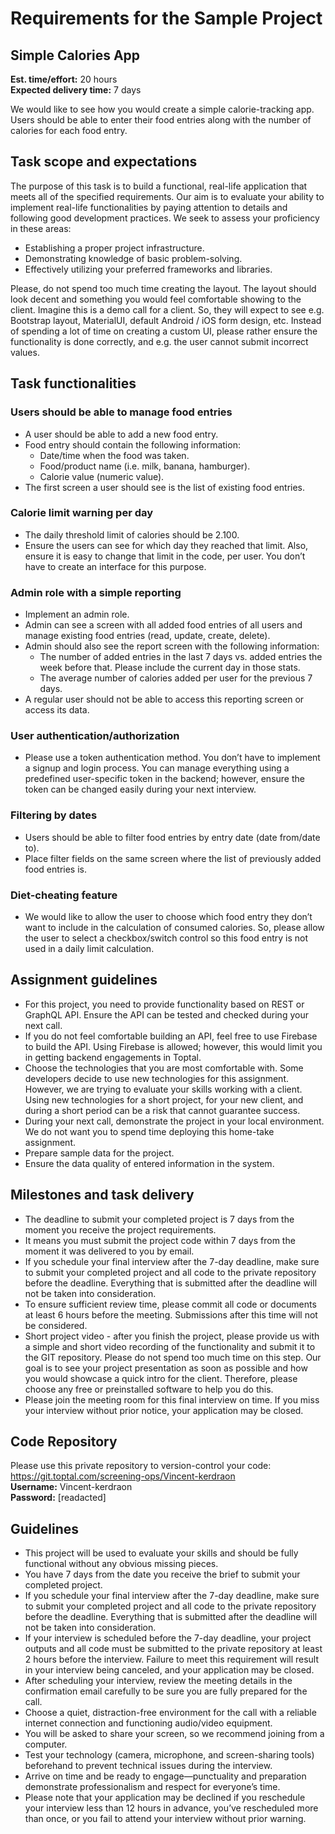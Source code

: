 # Requirements for the Sample Project

## Simple Calories App

**Est. time/effort:** 20 hours  
**Expected delivery time:** 7 days

We would like to see how you would create a simple calorie-tracking app. Users should be able to enter their food entries along with the number of calories for each food entry.

## Task scope and expectations

The purpose of this task is to build a functional, real-life application that meets all of the specified requirements. Our aim is to evaluate your ability to implement real-life functionalities by paying attention to details and following good development practices. We seek to assess your proficiency in these areas:
- Establishing a proper project infrastructure.
- Demonstrating knowledge of basic problem-solving.
- Effectively utilizing your preferred frameworks and libraries.

Please, do not spend too much time creating the layout. The layout should look decent and something you would feel comfortable showing to the client. Imagine this is a demo call for a client. So, they will expect to see e.g. Bootstrap layout, MaterialUI, default Android / iOS form design, etc. Instead of spending a lot of time on creating a custom UI, please rather ensure the functionality is done correctly, and e.g. the user cannot submit incorrect values.

## Task functionalities

### Users should be able to manage food entries

- A user should be able to add a new food entry.
- Food entry should contain the following information:
  - Date/time when the food was taken.
  - Food/product name (i.e. milk, banana, hamburger).
  - Calorie value (numeric value).
- The first screen a user should see is the list of existing food entries.

### Calorie limit warning per day

- The daily threshold limit of calories should be 2.100.
- Ensure the users can see for which day they reached that limit. Also, ensure it is easy to change that limit in the code, per user. You don’t have to create an interface for this purpose.

### Admin role with a simple reporting

- Implement an admin role.
- Admin can see a screen with all added food entries of all users and manage existing food entries (read, update, create, delete).
- Admin should also see the report screen with the following information:
  - The number of added entries in the last 7 days vs. added entries the week before that. Please include the current day in those stats.
  - The average number of calories added per user for the previous 7 days.
- A regular user should not be able to access this reporting screen or access its data.

### User authentication/authorization

- Please use a token authentication method. You don’t have to implement a signup and login process. You can manage everything using a predefined user-specific token in the backend; however, ensure the token can be changed easily during your next interview.

### Filtering by dates

- Users should be able to filter food entries by entry date (date from/date to).
- Place filter fields on the same screen where the list of previously added food entries is.

### Diet-cheating feature

- We would like to allow the user to choose which food entry they don’t want to include in the calculation of consumed calories. So, please allow the user to select a checkbox/switch control so this food entry is not used in a daily limit calculation.

## Assignment guidelines

- For this project, you need to provide functionality based on REST or GraphQL API. Ensure the API can be tested and checked during your next call.
- If you do not feel comfortable building an API, feel free to use Firebase to build the API. Using Firebase is allowed; however, this would limit you in getting backend engagements in Toptal.
- Choose the technologies that you are most comfortable with. Some developers decide to use new technologies for this assignment. However, we are trying to evaluate your skills working with a client. Using new technologies for a short project, for your new client, and during a short period can be a risk that cannot guarantee success.
- During your next call, demonstrate the project in your local environment. We do not want you to spend time deploying this home-take assignment.
- Prepare sample data for the project.
- Ensure the data quality of entered information in the system.

## Milestones and task delivery

- The deadline to submit your completed project is 7 days from the moment you receive the project requirements.
- It means you must submit the project code within 7 days from the moment it was delivered to you by email.
- If you schedule your final interview after the 7-day deadline, make sure to submit your completed project and all code to the private repository before the deadline. Everything that is submitted after the deadline will not be taken into consideration.
- To ensure sufficient review time, please commit all code or documents at least 6 hours before the meeting. Submissions after this time will not be considered.
- Short project video - after you finish the project, please provide us with a simple and short video recording of the functionality and submit it to the GIT repository. Please do not spend too much time on this step. Our goal is to see your project presentation as soon as possible and how you would showcase a quick intro for the client. Therefore, please choose any free or preinstalled software to help you do this.
- Please join the meeting room for this final interview on time. If you miss your interview without prior notice, your application may be closed.

## Code Repository

Please use this private repository to version-control your code:  
https://git.toptal.com/screening-ops/Vincent-kerdraon  
**Username:** Vincent-kerdraon  
**Password:** [readacted]

## Guidelines

- This project will be used to evaluate your skills and should be fully functional without any obvious missing pieces.
- You have 7 days from the date you receive the brief to submit your completed project.
- If you schedule your final interview after the 7-day deadline, make sure to submit your completed project and all code to the private repository before the deadline. Everything that is submitted after the deadline will not be taken into consideration.
- If your interview is scheduled before the 7-day deadline, your project outputs and all code must be submitted to the private repository at least 2 hours before the interview. Failure to meet this requirement will result in your interview being canceled, and your application may be closed.
- After scheduling your interview, review the meeting details in the confirmation email carefully to be sure you are fully prepared for the call.
- Choose a quiet, distraction-free environment for the call with a reliable internet connection and functioning audio/video equipment.
- You will be asked to share your screen, so we recommend joining from a computer.
- Test your technology (camera, microphone, and screen-sharing tools) beforehand to prevent technical issues during the interview.
- Arrive on time and be ready to engage—punctuality and preparation demonstrate professionalism and respect for everyone’s time.
- Please note that your application may be declined if you reschedule your interview less than 12 hours in advance, you’ve rescheduled more than once, or you fail to attend your interview without prior warning.